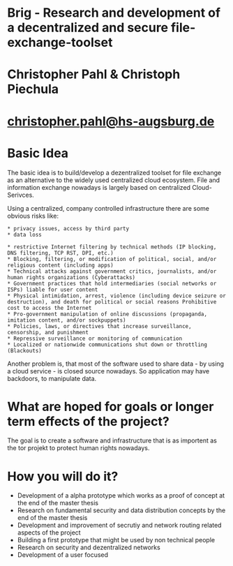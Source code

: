 # Brig - Research and development of a decentralized and secure file-exchange-toolset

# Christopher Pahl & Christoph Piechula

# christopher.pahl@hs-augsburg.de

# Basic Idea

The basic idea is to build/develop a dezentralized toolset for file exchange
as an alternative to the widely used centralized cloud ecosystem. File and
information exchange nowadays is largely based on centralized Cloud-Serivces. 

Using a centralized, company controlled infrastructure there are some 
obvious risks like:

    * privacy issues, access by third party
    * data loss

    * restrictive Internet filtering by technical methods (IP blocking, DNS filtering, TCP RST, DPI, etc.)
    * Blocking, filtering, or modification of political, social, and/or religious content (including apps)
    * Technical attacks against government critics, journalists, and/or human rights organizations (Cyberattacks)
    * Government practices that hold intermediaries (social networks or ISPs) liable for user content
    * Physical intimidation, arrest, violence (including device seizure or destruction), and death for political or social reasons Prohibitive cost to access the Internet
    * Pro-government manipulation of online discussions (propaganda, imitation content, and/or sockpuppets)
    * Policies, laws, or directives that increase surveillance, censorship, and punishment
    * Repressive surveillance or monitoring of communication
    * Localized or nationwide communications shut down or throttling (Blackouts)

Another problem is, that most of the software used to share data - by using a
cloud service - is closed source nowadays. So application may have backdoors, to
manipulate data.

# What are hoped for goals or longer term effects of the project?

The goal is to create a software and infrastructure that is as importent as the tor
projekt to protect human rights nowadays.

# How you will do it?

* Development of a alpha prototype which works as a proof of concept at the end of the master thesis
* Research on fundamental security and data distribution concepts by the end of the master thesis
* Development and improvement of secrutiy and network routing related aspects of the project
* Building a first prototype that might be used by non technical people
* Research on security and dezentralized networks
* Development of a user focused 
